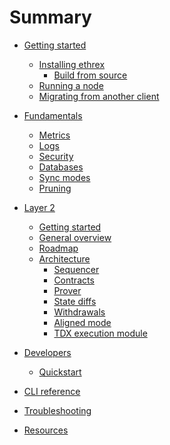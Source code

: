 # Summary

- [Getting started]()
  - [Installing ethrex]()
    - [Build from source]()
  - [Running a node]()
  - [Migrating from another client]()

- [Fundamentals]()
  - [Metrics]()
  - [Logs]()
  - [Security]()
  - [Databases]()
  - [Sync modes]()
  - [Pruning]()

- [Layer 2](./l2/README.md)
  - [Getting started](./l2/getting_started.md)
  - [General overview](./l2/overview.md)
  - [Roadmap](./l2/roadmap.md)
  - [Architecture](./l2/architecture.md)
    - [Sequencer](./l2/sequencer.md)
    - [Contracts](./l2/contracts.md)
    - [Prover](./l2/prover.md)
    - [State diffs](./l2/state_diffs.md)
    - [Withdrawals](./l2/withdrawals.md)
    - [Aligned mode](./l2/aligned_mode.md)
    - [TDX execution module](./l2/tdx.md)

- [Developers](./developers/README.md)
  - [Quickstart](./developers/quickstart.md)

- [CLI reference]()
- [Troubleshooting]()
- [Resources]()
